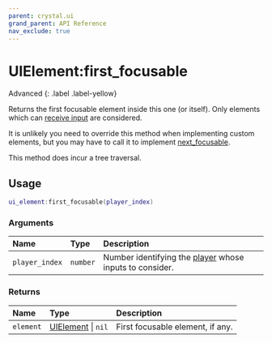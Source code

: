 ```yaml
---
parent: crystal.ui
grand_parent: API Reference
nav_exclude: true
---
```


# UIElement:first_focusable

Advanced
{: .label .label-yellow}

Returns the first focusable element inside this one (or itself). Only elements which can [receive input](ui_element_can_receive_input) are considered.

It is unlikely you need to override this method when implementing custom elements, but you may have to call it to implement [next_focusable](ui_element_next_focusable).

This method does incur a tree traversal.

## Usage

```lua
ui_element:first_focusable(player_index)
```

### Arguments

| Name           | Type     | Description                                                                          |
| :------------- | :------- | :----------------------------------------------------------------------------------- |
| `player_index` | `number` | Number identifying the [player](/crystal/api/input/player) whose inputs to consider. |

### Returns

| Name      | Type                             | Description                      |
| :-------- | :------------------------------- | :------------------------------- |
| `element` | [UIElement](ui_element) \| `nil` | First focusable element, if any. |
